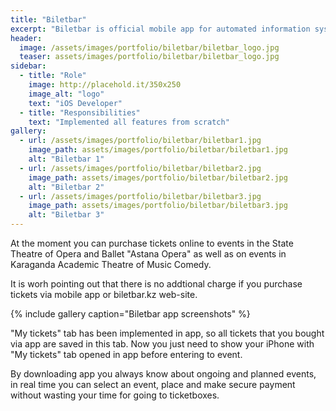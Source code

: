 ```yaml
---
title: "Biletbar"
excerpt: "Biletbar is official mobile app for automated information system Biletbar.kz for selling tickets to events online as well as offline."
header:
  image: /assets/images/portfolio/biletbar/biletbar_logo.jpg
  teaser: assets/images/portfolio/biletbar/biletbar_logo.jpg
sidebar:
  - title: "Role"
    image: http://placehold.it/350x250
    image_alt: "logo"
    text: "iOS Developer"
  - title: "Responsibilities"
    text: "Implemented all features from scratch"
gallery:
  - url: /assets/images/portfolio/biletbar/biletbar1.jpg
    image_path: assets/images/portfolio/biletbar/biletbar1.jpg
    alt: "Biletbar 1"
  - url: /assets/images/portfolio/biletbar/biletbar2.jpg
    image_path: assets/images/portfolio/biletbar/biletbar2.jpg
    alt: "Biletbar 2"
  - url: /assets/images/portfolio/biletbar/biletbar3.jpg
    image_path: assets/images/portfolio/biletbar/biletbar3.jpg
    alt: "Biletbar 3"
---
```


At the moment you can purchase tickets online to events in the State Theatre of Opera and Ballet "Astana Opera" as well as on events in Karaganda Academic Theatre of Music Comedy. 

It is worh pointing out that there is no addtional charge if you purchase tickets via mobile app or biletbar.kz web-site. 

{% include gallery caption="Biletbar app screenshots" %}

"My tickets" tab has been implemented in app, so all tickets that you bought via app are saved in this tab. Now you just need to show your iPhone with "My tickets" tab opened in app before entering to event. 

By downloading app you always know about ongoing and planned events, in real time you can select an event, place and make secure payment without wasting your time for going to ticketboxes.